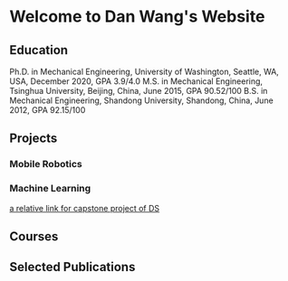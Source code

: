 # Welcome to Dan Wang's Website

## Education

Ph.D. in Mechanical Engineering, University of Washington, Seattle, WA, USA, December 2020, GPA 3.9/4.0
M.S. in Mechanical Engineering, Tsinghua University, Beijing, China, June 2015, GPA 90.52/100
B.S. in Mechanical Engineering, Shandong University, Shandong, China, June 2012, GPA 92.15/100

## Projects

### Mobile Robotics



### Machine Learning

[a relative link for capstone project of DS](pages/cluster_city_neighborhoods.md)

## Courses



## Selected Publications
